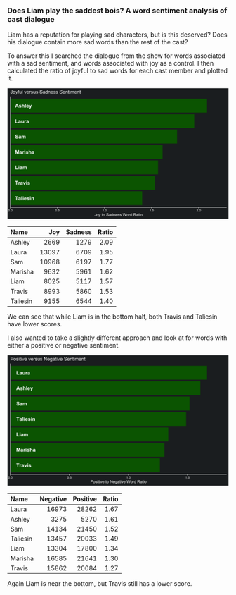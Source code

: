 
### Does Liam play the saddest bois? A word sentiment analysis of cast dialogue

Liam has a reputation for playing sad characters, but is this deserved?
Does his dialogue contain more sad words than the rest of the cast?

To answer this I searched the dialogue from the show for words
associated with a sad sentiment, and words associated with joy as a
control. I then calculated the ratio of joyful to sad words for each
cast member and plotted it.

![joyful vs sad](../plots/joySadPlot.png)

| Name     |   Joy | Sadness | Ratio |
|:---------|------:|--------:|------:|
| Ashley   |  2669 |    1279 |  2.09 |
| Laura    | 13097 |    6709 |  1.95 |
| Sam      | 10968 |    6197 |  1.77 |
| Marisha  |  9632 |    5961 |  1.62 |
| Liam     |  8025 |    5117 |  1.57 |
| Travis   |  8993 |    5860 |  1.53 |
| Taliesin |  9155 |    6544 |  1.40 |

We can see that while Liam is in the bottom half, both Travis and
Taliesin have lower scores.

I also wanted to take a slightly different approach and look at for
words with either a positive or negative sentiment.

![positive vs negative](../plots/positiveNegativePlot.png)

| Name     | Negative | Positive | Ratio |
|:---------|---------:|---------:|------:|
| Laura    |    16973 |    28262 |  1.67 |
| Ashley   |     3275 |     5270 |  1.61 |
| Sam      |    14134 |    21450 |  1.52 |
| Taliesin |    13457 |    20033 |  1.49 |
| Liam     |    13304 |    17800 |  1.34 |
| Marisha  |    16585 |    21641 |  1.30 |
| Travis   |    15862 |    20084 |  1.27 |

Again Liam is near the bottom, but Travis still has a lower score.
